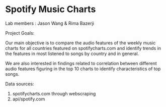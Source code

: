 # Spotify Music Charts

Lab members : Jason Wang & Rima Bazerji

Project Goals:

Our main objective is to compare the audio features of the weekly music charts for all countries featured on spotifycharts.com and identify trends in the features in most listened to songs by country and in general.

We are also interested in findings related to correlation between different audio features figuring in the top 10 charts to identify characteristics of top songs.

Data sources:
1. spotifycharts.com through webscraping
2. api/spotify.com
